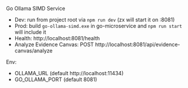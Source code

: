 Go Ollama SIMD Service

- Dev: run from project root via `npm run dev` (zx will start it on :8081)
- Prod: build `go-ollama-simd.exe` in go-microservice and `npm run start` will include it
- Health: http://localhost:8081/health
- Analyze Evidence Canvas: POST http://localhost:8081/api/evidence-canvas/analyze

Env:

- OLLAMA_URL (default http://localhost:11434)
- GO_OLLAMA_PORT (default 8081)
